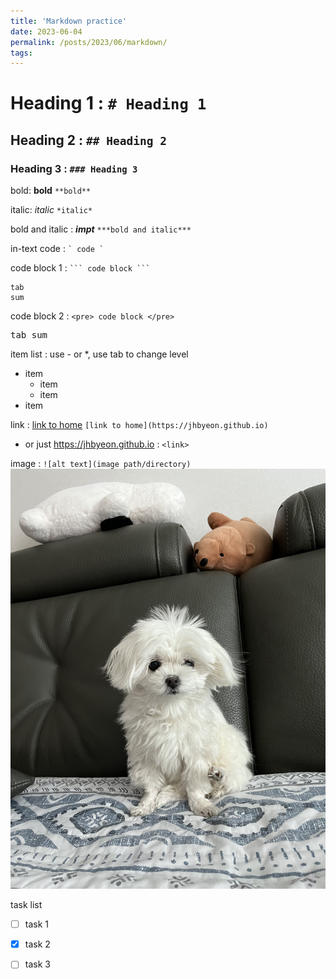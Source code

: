 ```yaml
---
title: 'Markdown practice'
date: 2023-06-04
permalink: /posts/2023/06/markdown/
tags:
---
```

# Heading 1 : `# Heading 1`
## Heading 2 : `## Heading 2`
### Heading 3 : `### Heading 3`

bold: **bold** `**bold**`

italic: *italic* `*italic*`

bold and italic : ***impt*** `***bold and italic***`

in-text code : `` ` code ` ``

code block 1 : ` ``` code block ``` `
```
tab
sum
```
code block 2 : ` <pre> code block </pre>  `
<pre>
tab sum  
</pre>

item list : use - or *, use tab to change level  
- item 
  - item
  - item
- item

link : [link to home](https://jhbyeon.github.io) ` [link to home](https://jhbyeon.github.io)  `
- or just <https://jhbyeon.github.io> : ` <link> `

image : ` ![alt text](image path/directory) ` ![alt text](/images/test.jpg "meanest dog in the world") 

task list 
- [ ] task 1 
- [x] task 2
- [ ] task 3

